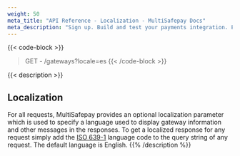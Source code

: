 ```yaml
---
weight: 50
meta_title: "API Reference - Localization - MultiSafepay Docs"
meta_description: "Sign up. Build and test your payments integration. Explore our products and services. Use our API Reference, SDKs, and wrappers. Get support."
---
```


{{< code-block >}}
> GET - /gateways?locale=es
{{< /code-block >}}

{{< description >}}
## Localization

For all requests, MultiSafepay provides an optional localization parameter which is used to specify a language used to display gateway information and other messages in the responses. To get a localized response for any request simply add the [ISO 639-1](https://www.iso.org/iso-639-language-codes.html) language code to the query string of any request. The default language is English.
{{% /description %}}